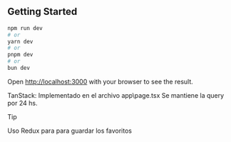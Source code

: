 ## Getting Started

```bash
npm run dev
# or
yarn dev
# or
pnpm dev
# or
bun dev
```

Open [http://localhost:3000](http://localhost:3000) with your browser to see the result.


TanStack: 
Implementado en el archivo app\page.tsx
Se mantiene la query por 24 hs. 



>[!TIP]
>Uso Redux para para guardar los favoritos
>
